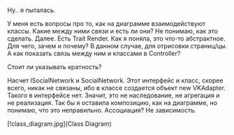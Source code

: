 Ну.. я пыталась. 

У меня есть вопросы про то, как на диаграмме взаимодействуют классы. Какие между ними связи и есть ли они? Не понимаю, как это сделать.
Далее. Есть Trait Render. Как я поняла, это что-то абстрактное. Для чего, зачем и почему? В данном случае, для отрисовки страниц/цы. 
А как показать связь между ним и классами в Controller?

Стоит ли указывать кратность?

Насчет ISocialNetwork и SocialNetwork. Этот интерфейс и класс, скорее всего, никак не связаны, ибо в классе создается объект new VKAdapter.
Такого в интерфейсе нет. Значит, это не наследование, не агрегация и не реализация. Так бы я оставила композицию, как на диаграмме, но понимаю, что это неправильно.
Ассоциация? Не зависимость.

[!class_diagram.jpg](Class Diagram)

